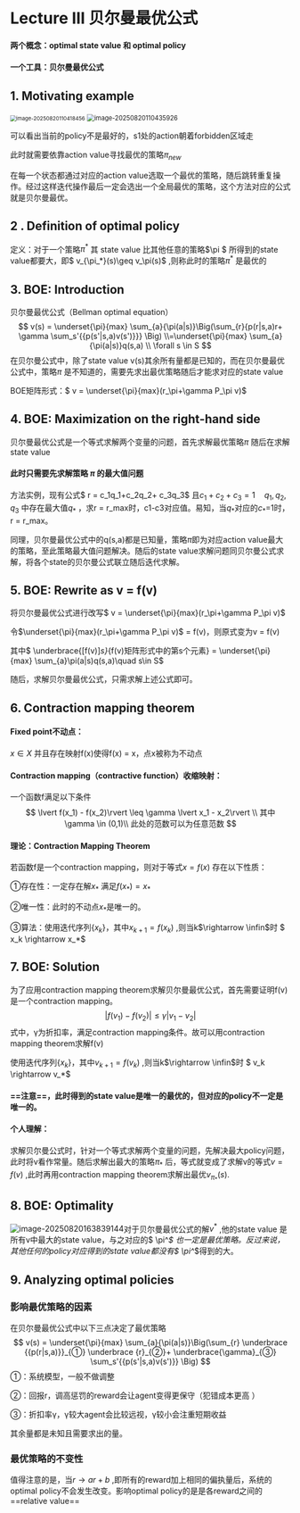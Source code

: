 # Lecture Ⅲ    贝尔曼最优公式

#### 两个概念：optimal state value 和 optimal policy

#### 一个工具：贝尔曼最优公式

## 1. Motivating example

<img src="D:\Users\crcrisoft\AppData\Roaming\Typora\typora-user-images\image-20250820110418456.png" alt="image-20250820110418456" style="zoom: 67%;" />

<img src="D:\Users\crcrisoft\AppData\Roaming\Typora\typora-user-images\image-20250820110435926.png" alt="image-20250820110435926" style="zoom:80%;" />

可以看出当前的policy不是最好的，s1处的action朝着forbidden区域走

此时就需要依靠action value寻找最优的策略$\pi_{new}$  

在每一个状态都通过对应的action value选取一个最优的策略，随后跳转重复操作。经过这样迭代操作最后一定会选出一个全局最优的策略，这个方法对应的公式就是贝尔曼最优。

## 2 . Definition of optimal policy

 定义：对于一个策略$\pi^*$ 其 state value 比其他任意的策略$\pi $ 所得到的state value都要大，即$ v_{\pi_*}(s)\geq v_\pi(s)$ ,则称此时的策略$\pi^*$ 是最优的

## 3. BOE: Introduction

贝尔曼最优公式（Bellman optimal equation）
$$
v(s) = \underset{\pi}{max} \sum_{a}{\pi(a|s)}\Big(\sum_{r}{p(r|s,a)r+ \gamma \sum_s'{{p(s'|s,a)v(s')}}} \Big)  \\=\underset{\pi}{max} \sum_{a}{\pi(a|s)}q(s,a)   \\ \forall s \in S
$$
在贝尔曼公式中，除了state value v(s)其余所有量都是已知的，而在贝尔曼最优公式中，策略$\pi$ 是不知道的，需要先求出最优策略随后才能求对应的state value

BOE矩阵形式：$ v = \underset{\pi}{max}(r_\pi+\gamma P_\pi v)$

## 4. BOE: Maximization on the right-hand side

贝尔曼最优公式是一个等式求解两个变量的问题，首先求解最优策略$\pi$ 随后在求解state value

#### 此时只需要先求解策略 $\pi$ 的最大值问题

方法实例，现有公式$ r = c_1q_1+c_2q_2+ c_3q_3$ 且$c_1+c_2+c_3 = 1\quad q_1,q_2,q_3$ 中存在最大值$q_*$ ，求r = r_max时，c1-c3对应值。易知，当$q_*$对应的$c_*$=1时，r = r_max。

同理，贝尔曼最优公式中的q(s,a)都是已知量，策略$\pi$即为对应action value最大的策略，至此策略最大值问题解决。随后的state value求解问题同贝尔曼公式求解，将各个state的贝尔曼公式联立随后迭代求解。

## 5. BOE: Rewrite as v = f(v)

将贝尔曼最优公式进行改写$ v = \underset{\pi}{max}(r_\pi+\gamma P_\pi v)$ 

令$\underset{\pi}{max}(r_\pi+\gamma P_\pi v)$  = f(v)，则原式变为v = f(v)

其中$ \underbrace{[f(v)]_s}_{f(v)矩阵形式中的第s个元素} = \underset{\pi}{max} \sum_{a}\pi(a|s)q(s,a)\quad s\in S$ 

随后，求解贝尔曼最优公式，只需求解上述公式即可。

## 6. Contraction mapping theorem

#### Fixed point不动点：

$x \in X$ 并且存在映射f(x)使得f(x) = x，点x被称为不动点

#### Contraction mapping（contractive function）收缩映射：

一个函数f满足以下条件
$$
\lvert f(x_1) - f(x_2)\rvert \leq \gamma \lvert x_1 - x_2\rvert \\ 其中 \gamma \in (0,1)\\ 此处的范数可以为任意范数
$$

#### 理论：Contraction Mapping Theorem 

若函数f是一个contraction mapping，则对于等式$x = f(x)$ 存在以下性质：

①存在性：一定存在解$x_*$ 满足$f(x_*) = x_*$ 

②唯一性：此时的不动点$x_*$是唯一的。

③算法：使用迭代序列{$x_k$}，其中$x_{k+1} = f(x_k)$ ,则当k$\rightarrow \infin$时    $ x_k \rightarrow x_*$ 

## 7. BOE: Solution

为了应用contraction mapping theorem求解贝尔曼最优公式，首先需要证明f(v)是一个contraction mapping。
$$
\vert f(v_1)-f(v_2)\vert \leq \gamma \vert v_1 - v_2 \vert
$$
式中，γ为折扣率，满足contraction mapping条件。故可以用contraction mapping theorem求解f(v)

使用迭代序列{$x_k$}，其中$v_{k+1} = f(v_k)$ ,则当k$\rightarrow \infin$时    $ v_k \rightarrow v_*$ 

#### ==注意==，此时得到的state value是唯一的最优的，但对应的policy不一定是唯一的。

#### 个人理解：

求解贝尔曼公式时，针对一个等式求解两个变量的问题，先解决最大policy问题，此时将v看作常量。随后求解出最大的策略$\pi_*$ 后，等式就变成了求解v的等式$v = f(v)$ ,此时再用contraction mapping theorem求解出最优$v_{\pi_*}(s)$.

## 8. BOE: Optimality

![image-20250820163839144](D:\Users\crcrisoft\AppData\Roaming\Typora\typora-user-images\image-20250820163839144.png)对于贝尔曼最优公式的解$v^*$ ,他的state value 是所有v中最大的state value，与之对应的$ \pi^*$ 也一定是最优策略。反过来说，其他任何的policy对应得到的state value都没有$ \pi^*$得到的大。

## 9. Analyzing optimal policies

### 影响最优策略的因素

在贝尔曼最优公式中以下三点决定了最优策略
$$
v(s) = \underset{\pi}{max} \sum_{a}{\pi(a|s)}\Big(\sum_{r} \underbrace {{p(r|s,a)}}_{①} \underbrace {r}_{②}+ \underbrace{\gamma}_{③} \sum_s'{{p(s'|s,a)v(s')}} \Big)
$$
①：系统模型，一般不做调整

②：回报r，调高惩罚的reward会让agent变得更保守（犯错成本更高 ）

③：折扣率γ，γ较大agent会比较远视，γ较小会注重短期收益

其余量都是未知且需要求出的量。

### 最优策略的不变性

值得注意的是，当$r\rightarrow ar+b$ ,即所有的reward加上相同的偏执量后，系统的optimal policy不会发生改变。影响optimal policy的是是各reward之间的==relative value==


